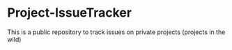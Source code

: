 # Project-IssueTracker
This is a public repository to track issues on private projects (projects in the wild)
